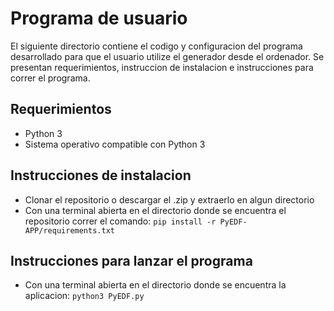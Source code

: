 # Programa de usuario

El siguiente directorio contiene el codigo y configuracion del programa desarrollado para que el usuario utilize el generador desde el ordenador. Se presentan requerimientos, instruccion de instalacion e instrucciones para correr el programa.

## Requerimientos

- Python 3
- Sistema operativo compatible con Python 3

## Instrucciones de instalacion

- Clonar el repositorio o descargar el .zip y extraerlo en algun directorio
- Con una terminal abierta en el directorio donde se encuentra el repositorio correr el comando: `pip install -r PyEDF-APP/requirements.txt`

## Instrucciones para lanzar el programa

- Con una terminal abierta en el directorio donde se encuentra la aplicacion: `python3 PyEDF.py`
